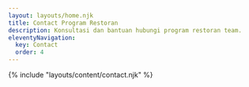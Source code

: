 ```yaml
---
layout: layouts/home.njk
title: Contact Program Restoran
description: Konsultasi dan bantuan hubungi program restoran team.
eleventyNavigation:
  key: Contact
  order: 4
---
```


{% include "layouts/content/contact.njk" %}
